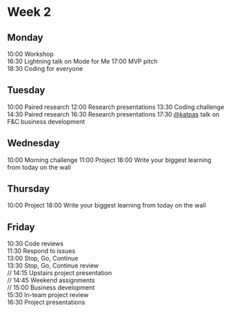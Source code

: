 # Week 2

## Monday
10:00 Workshop   
16:30 Lightning talk on Mode for Me 
17:00 MVP pitch    
18:30 Coding for everyone    

## Tuesday
10:00 Paired research
12:00 Research presentations
13:30 Coding challenge 
14:30 Paired research
16:30 Research presentations
17:30 [@katpas](https://github.com/katpas) talk on F&C business development

## Wednesday
10:00 Morning challenge
11:00 Project
18:00 Write your biggest learning from today on the wall

## Thursday
10:00 Project
18:00 Write your biggest learning from today on the wall

## Friday
10:30 Code reviews    
11:30 Respond to issues    
13:00 Stop, Go, Continue    
13:30 Stop, Go, Continue review    
// 14:15 Upstairs project presentation    
// 14:45 Weekend assignments    
// 15:00 Business development   
15:30 In-team project review     
16:30 Project presentations 
